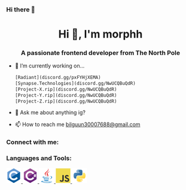 ### Hi there 👋

<h1 align="center">Hi 👋, I'm morphh</h1>
<h3 align="center">A passionate frontend developer from The North Pole</h3>

- 🔭 I’m currently working on...

      [Radiant](discord.gg/pxFYHjXEMA)
      [Synapse.Technologies](discord.gg/NwUCQBuQdR)
      [Project-X.rip](discord.gg/NwUCQBuQdR)
      [Project-Y.rip](discord.gg/NwUCQBuQdR)
      [Project-Z.rip](discord.gg/NwUCQBuQdR)

- 💬 Ask me about anything ig?

- 📫 How to reach me bilguun30007688@gmail.com

<h3 align="left">Connect with me:</h3>
<p align="left">
</p>

<h3 align="left">Languages and Tools:</h3>
<p align="left"> <a href="https://www.cprogramming.com/" target="_blank" rel="noreferrer"> <img src="https://raw.githubusercontent.com/devicons/devicon/master/icons/c/c-original.svg" alt="c" width="40" height="40"/> </a> <a href="https://www.w3schools.com/cs/" target="_blank" rel="noreferrer"> <img src="https://raw.githubusercontent.com/devicons/devicon/master/icons/csharp/csharp-original.svg" alt="csharp" width="40" height="40"/> </a> <a href="https://www.java.com/" target="_blank" rel="noreferrer"> <img src="https://raw.githubusercontent.com/devicons/devicon/master/icons/java/java-original.svg" alt="java" width="40" height="40"/> </a> <a href="https://developer.mozilla.org/en-US/docs/Web/JavaScript" target="_blank" rel="noreferrer"> <img src="https://raw.githubusercontent.com/devicons/devicon/master/icons/javascript/javascript-original.svg" alt="javascript" width="40" height="40"/> </a> <a href="https://www.python.org/" target="_blank" rel="noreferrer"> <img src="https://raw.githubusercontent.com/devicons/devicon/master/icons/python/python-original.svg" alt="python" width="40" height="40"/> </a> </p>
